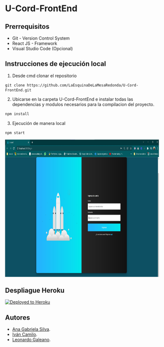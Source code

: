 # U-Cord-FrontEnd

## Prerrequisitos

-   Git - Version Control System
-   React JS - Framework
-   Visual Studio Code (Opcional)

## Instrucciones de ejecución local

1. Desde cmd clonar el repositorio

```git
git clone https://github.com/LaEsquinaDeLaMesaRedonda/U-Cord-FrontEnd.git
```

2. Ubicarse en la carpeta U-Cord-FrontEnd e instalar todas las dependencias y modulos necesarios para la compilacion del proyecto.

```js
npm install
```

3. Ejecución de manera local

```js
npm start
```

<img style="height: 450px" src="https://github.com/LaEsquinaDeLaMesaRedonda/U-cord-Wiki/blob/main/img/ucord-localhost.jpg" alt="Ejecucion-local-ucord">

## Despliague Heroku

[![Deployed to Heroku](https://www.herokucdn.com/deploy/button.png)](https://ucord.herokuapp.com/login)

## Autores

-   [Ana Gabriela Silva](https://github.com/gabrielaasilva).
-   [Iván Camilo](https://github.com/Rincon10).
-   [Leonardo Galeano](https://github.com/Ersocaut).
